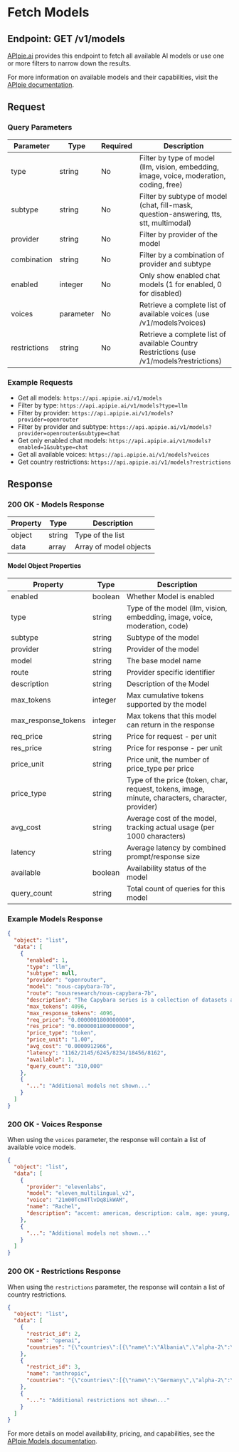 # Fetch Models

## Endpoint: GET /v1/models

[APIpie.ai](https://apipie.ai) provides this endpoint to fetch all available AI models or use one or more filters to narrow down the results.

For more information on available models and their capabilities, visit the [APIpie documentation](https://apipie.ai/docs).

## Request

### Query Parameters

| Parameter | Type | Required | Description |
|-----------|------|----------|-------------|
| type | string | No | Filter by type of model (llm, vision, embedding, image, voice, moderation, coding, free) |
| subtype | string | No | Filter by subtype of model (chat, fill-mask, question-answering, tts, stt, multimodal) |
| provider | string | No | Filter by provider of the model |
| combination | string | No | Filter by a combination of provider and subtype |
| enabled | integer | No | Only show enabled chat models (1 for enabled, 0 for disabled) |
| voices | parameter | No | Retrieve a complete list of available voices (use /v1/models?voices) |
| restrictions | string | No | Retrieve a complete list of available Country Restrictions (use /v1/models?restrictions) |

### Example Requests

- Get all models: `https://api.apipie.ai/v1/models`
- Filter by type: `https://api.apipie.ai/v1/models?type=llm`
- Filter by provider: `https://api.apipie.ai/v1/models?provider=openrouter`
- Filter by provider and subtype: `https://api.apipie.ai/v1/models?provider=openrouter&subtype=chat`
- Get only enabled chat models: `https://api.apipie.ai/v1/models?enabled=1&subtype=chat`
- Get all available voices: `https://api.apipie.ai/v1/models?voices`
- Get country restrictions: `https://api.apipie.ai/v1/models?restrictions`

## Response

### 200 OK - Models Response

| Property | Type | Description |
|----------|------|-------------|
| object | string | Type of the list |
| data | array | Array of model objects |

#### Model Object Properties

| Property | Type | Description |
|----------|------|-------------|
| enabled | boolean | Whether Model is enabled |
| type | string | Type of the model (llm, vision, embedding, image, voice, moderation, code) |
| subtype | string | Subtype of the model |
| provider | string | Provider of the model |
| model | string | The base model name |
| route | string | Provider specific identifier |
| description | string | Description of the Model |
| max_tokens | integer | Max cumulative tokens supported by the model |
| max_response_tokens | integer | Max tokens that this model can return in the response |
| req_price | string | Price for request - per unit |
| res_price | string | Price for response - per unit |
| price_unit | string | Price unit, the number of price_type per price |
| price_type | string | Type of the price (token, char, request, tokens, image, minute, characters, character, provider) |
| avg_cost | string | Average cost of the model, tracking actual usage (per 1000 characters) |
| latency | string | Average latency by combined prompt/response size |
| available | boolean | Availability status of the model |
| query_count | string | Total count of queries for this model |

### Example Models Response

```json
{
  "object": "list",
  "data": [
    {
      "enabled": 1,
      "type": "llm",
      "subtype": null,
      "provider": "openrouter",
      "model": "nous-capybara-7b",
      "route": "nousresearch/nous-capybara-7b",
      "description": "The Capybara series is a collection of datasets and models...",
      "max_tokens": 4096,
      "max_response_tokens": 4096,
      "req_price": "0.0000001800000000",
      "res_price": "0.0000001800000000",
      "price_type": "token",
      "price_unit": "1.00",
      "avg_cost": "0.0000912966",
      "latency": "1162/2145/6245/8234/18456/8162",
      "available": 1,
      "query_count": "310,000"
    },
    {
      "...": "Additional models not shown..."
    }
  ]
}
```

### 200 OK - Voices Response

When using the `voices` parameter, the response will contain a list of available voice models.

```json
{
  "object": "list",
  "data": [
    {
      "provider": "elevenlabs",
      "model": "eleven_multilingual_v2",
      "voice": "21m00Tcm4TlvDq8ikWAM",
      "name": "Rachel",
      "description": "accent: american, description: calm, age: young, gender: female, use case: narration"
    },
    {
      "...": "Additional models not shown..."
    }
  ]
}
```

### 200 OK - Restrictions Response

When using the `restrictions` parameter, the response will contain a list of country restrictions.

```json
{
  "object": "list",
  "data": [
    {
      "restrict_id": 2,
      "name": "openai",
      "countries": "{\"countries\":[{\"name\":\"Albania\",\"alpha-2\":\"AL\"},{\"name\":\"Algeria\",\"alpha-2\":\"DZ\"},{\"name\":\"Afghanistan\",\"alpha-2\":\"AF\"}]}"
    },
    {
      "restrict_id": 3,
      "name": "anthropic",
      "countries": "{\"countries\":[{\"name\":\"Germany\",\"alpha-2\":\"DE\"},{\"name\":\"France\",\"alpha-2\":\"FR\"},{\"name\":\"Spain\",\"alpha-2\":\"ES\"}]}"
    },
    {
      "...": "Additional restrictions not shown..."
    }
  ]
}
```

For more details on model availability, pricing, and capabilities, see the [APIpie Models documentation](https://apipie.ai/docs/Models/Overview).
